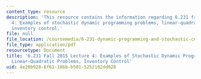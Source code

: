 ```yaml
---
content_type: resource
description: 'This resource contains the information regarding 6.231 fall 2015 lecture
  4: Examples of stochastic dynamic programming problems, linear-quadratic problems,
  inventory control.'
file: null
file_location: /coursemedia/6-231-dynamic-programming-and-stochastic-control-fall-2015/4e20b9286f6118bbb5015252102dd028_MIT6_231F15_Lec4.pdf
file_type: application/pdf
resourcetype: Document
title: '6.231 Fall 2015 Lecture 4: Examples of Stochastic Dynamic Programming Problems,
  Linear-Quadratic Problems, Inventory Control'
uid: 4e20b928-6f61-18bb-b501-5252102dd028
---
```

